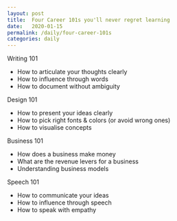 ```yaml
---
layout: post
title:  Four Career 101s you'll never regret learning
date:   2020-01-15
permalink: /daily/four-career-101s
categories: daily
---
```

Writing 101
- How to articulate your thoughts clearly
- How to influence through words
- How to document without ambiguity

Design 101
- How to present your ideas clearly
- How to pick right fonts & colors (or avoid wrong ones)
- How to visualise concepts

Business 101
- How does a business make money
- What are the revenue levers for a business
- Understanding business models

Speech 101
- How to communicate your ideas
- How to influence through speech
- How to speak with empathy
